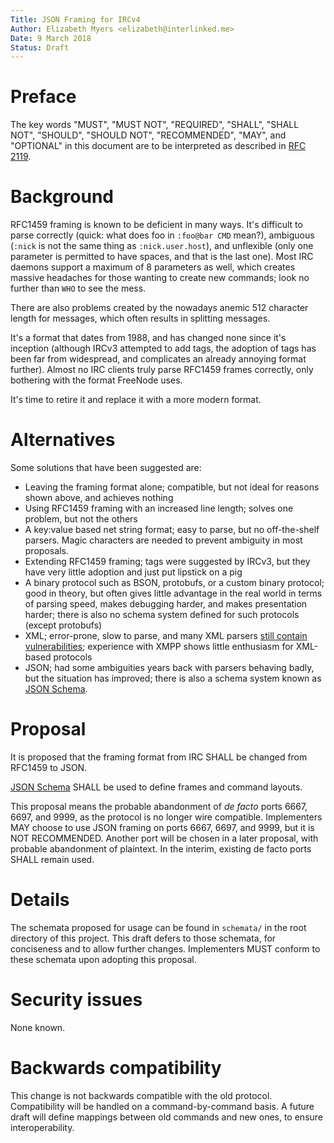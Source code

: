 ```yaml
---
Title: JSON Framing for IRCv4
Author: Elizabeth Myers <elizabeth@interlinked.me>
Date: 9 March 2018
Status: Draft
---
```


# Preface
The key words "MUST", "MUST NOT", "REQUIRED", "SHALL", "SHALL NOT", "SHOULD", "SHOULD NOT", "RECOMMENDED", "MAY", and "OPTIONAL" in this document are to be interpreted as described in [RFC 2119](https://www.ietf.org/rfc/rfc2119.txt).

# Background
RFC1459 framing is known to be deficient in many ways. It's difficult to parse correctly (quick: what does foo in `:foo@bar CMD` mean?), ambiguous (`:nick` is not the same thing as `:nick.user.host`), and unflexible (only one parameter is permitted to have spaces, and that is the last one). Most IRC daemons support a maximum of 8 parameters as well, which creates massive headaches for those wanting to create new commands; look no further than `WHO` to see the mess.

There are also problems created by the nowadays anemic 512 character length for messages, which often results in splitting messages.

It's a format that dates from 1988, and has changed none since it's inception (although IRCv3 attempted to add tags, the adoption of tags has been far from widespread, and complicates an already annoying format further). Almost no IRC clients truly parse RFC1459 frames correctly, only bothering with the format FreeNode uses.

It's time to retire it and replace it with a more modern format.

# Alternatives
Some solutions that have been suggested are:
- Leaving the framing format alone; compatible, but not ideal for reasons shown above, and achieves nothing
- Using RFC1459 framing with an increased line length; solves one problem, but not the others
- A key:value based net string format; easy to parse, but no off-the-shelf parsers. Magic characters are needed to prevent ambiguity in most proposals.
- Extending RFC1459 framing; tags were suggested by IRCv3, but they have very little adoption and just put lipstick on a pig
- A binary protocol such as BSON, protobufs, or a custom binary protocol; good in theory, but often gives little advantage in the real world in terms of parsing speed, makes debugging harder, and makes presentation harder; there is also no schema system defined for such protocols (except protobufs)
- XML; error-prone, slow to parse, and many XML parsers [still contain vulnerabilities](https://docs.python.org/3/library/xml.html#xml-vulnerabilities); experience with XMPP shows little enthusiasm for XML-based protocols
- JSON; had some ambiguities years back with parsers behaving badly, but the situation has improved; there is also a schema system known as [JSON Schema](http://json-schema.org/).

# Proposal
It is proposed that the framing format from IRC SHALL be changed from RFC1459 to JSON.

[JSON Schema](http://json-schema.org/) SHALL be used to define frames and command layouts.

This proposal means the probable abandonment of *de facto* ports 6667, 6697, and 9999, as the protocol is no longer wire compatible. Implementers MAY choose to use JSON framing on ports 6667, 6697, and 9999, but it is NOT RECOMMENDED. Another port will be chosen in a later proposal, with probable abandonment of plaintext. In the interim, existing de facto ports SHALL remain used.

# Details
The schemata proposed for usage can be found in `schemata/` in the root directory of this project. This draft defers to those schemata, for conciseness and to allow further changes. Implementers MUST conform to these schemata upon adopting this proposal.

# Security issues
None known.

# Backwards compatibility
This change is not backwards compatible with the old protocol. Compatibility will be handled on a command-by-command basis. A future draft will define mappings between old commands and new ones, to ensure interoperability.
